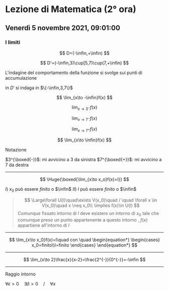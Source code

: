 #  Lezione di Matematica (2° ora)
## Venerdì 5 novembre 2021, 09:01:00
### I limiti

$$
D=(-\infin,+\infin)
$$

$$
D'=(-\infin,3)\cup[5,7)\cup(7,+\infin)
$$


L'indagine del comportamento della funzione si svolge sui punti di accumulazione

in $D'$ si  indaga in $\{-\infin,3,7\}$



$$
\lim_{x\to -\infin}f(x)
$$

$$
\lim_{x\to 3^{-}}f(x)
$$

$$
\lim_{x\to 7^{-}}f(x)
$$

$$
\lim_{x\to 7^{+}}f(x)
$$

$$
\lim_{x\to \infin}f(x)
$$

Notazione

$3^{\boxed{-}}$: mi avvicino a $3$ da sinistra
$7^{\boxed{+}}$: mi avvicino a $7$ da destra


---


$$
\Huge{\boxed{\lim_{x\to x_o}f(x)=l}}
$$

$I)$ $x_0$ può essere $finito$ o $\infin$
$II)$ $l$ può essere $finito$ o $\infin$


> $$
\Large\forall U(l)\quad\exists V(x_0)\quad / \quad \forall x \in V(x_0)\quad x \neq x_0\\
\implies f(x)\in U(l)
$$
> Comunque fissato  intorno di $l$ deve esistere un intorno di $x_0$ tale che comunque  preso un punto appartenente a questo intorno , $f(x)$ appartiene all'intorno di $l$

---


$$
\lim_{x\to x_0}f(x)=l\quad con \quad \begin{equation*} \begin{cases} x_0=finito\\l=finito \end{cases} \end{equation*}
$$




---

$$
\lim_{x\to 2}\frac{x}{x-2}=\frac{2^{-}}{0^{-}}=-\infin
$$

---

Raggio intorno

$\forall \epsilon > 0 \quad \exists \delta > 0 \quad /\quad \forall x$
<!--stackedit_data:
eyJoaXN0b3J5IjpbLTY5MjY2ODMxNiwxNzY5OTY1MzAxLDk0Mj
gzNzAxOCwtMTIyMTgzMzMxOSwtNzIyOTA5NTA3XX0=
-->
